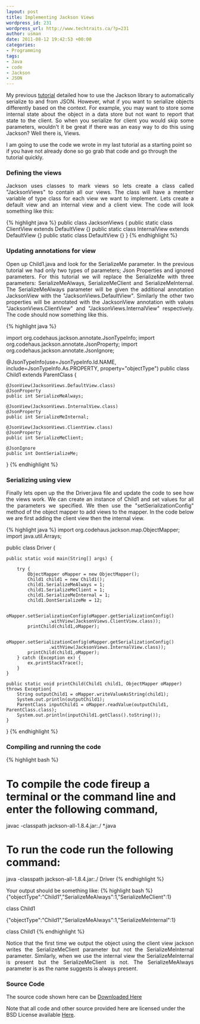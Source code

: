 ```yaml
--- 
layout: post
title: Implementing Jackson Views
wordpress_id: 231
wordpress_url: http://www.techtraits.ca/?p=231
author: usman
date: 2011-08-12 19:42:53 +00:00
categories: 
- Programming
tags:
- Java
- code
- Jackson
- JSON
---
```

<p style="text-align: justify;">My previous <a href="/Programming/2011/07/27/polymorphic-json-serialization-using-jackson">tutorial</a> detailed how to use the Jackson library to automatically serialize to and from JSON. However, what if you want to serialize objects differently based on the context. For example, you may want to store some internal state about the object in a data store but not want to report that state to the client. So when you serialize for client you would skip some parameters, wouldn't it be great if there was an easy way to do this using Jackson? Well there is, Views.</p>

I am going to use the code we wrote in my last tutorial as a starting point so if you have not already done so go grab that code and go through the tutorial quickly.

<!--more-->

<h3>Defining the views</h3>

<p style="text-align: justify;">Jackson uses classes to mark views so lets create a class called "JacksonViews" to contain all our views. The class will have a member variable of type class for each view we want to implement. Lets create a default view and an internal view and a client view. The code will look something like this:</p>


{% highlight java %}
public class JacksonViews {
	public static class ClientView extends DefaultView {}
	public static class InternalView extends DefaultView {}
	public static class DefaultView {}
}
{% endhighlight %}
&nbsp;

<h3>Updating annotations for view</h3>

<p style="text-align: justify;">Open up Child1.java and look for the SerializeMe parameter. In the previous tutorial we had only two types of parameters; Json Properties and ignored parameters. For this tutorial we will replace the SerializeMe with three parameters: SerializeMeAlways, SerializeMeClient and SerializeMeInternal. The SerializeMeAlways parameter will be given the additional annotation JacksonView with the "JacksonViews.DefaultView". Similarly the other two properties will be annotated with the JacksonView annotation with values "JacksonViews.ClientView" and "JacksonViews.InternalView" respectively. The code should now something like this.</p>


{% highlight java %}

import org.codehaus.jackson.annotate.JsonTypeInfo;
import org.codehaus.jackson.annotate.JsonProperty;
import org.codehaus.jackson.annotate.JsonIgnore;

@JsonTypeInfo(use=JsonTypeInfo.Id.NAME, include=JsonTypeInfo.As.PROPERTY, property="objectType")
public class Child1 extends ParentClass {

    @JsonView(JacksonViews.DefaultView.class)
	@JsonProperty
	public int SerializeMeAlways;

    @JsonView(JacksonViews.InternalView.class)
    @JsonProperty
    public int SerializeMeInternal;

    @JsonView(JacksonViews.ClientView.class)
    @JsonProperty
	public int SerializeMeClient;

	@JsonIgnore
	public int DontSerializeMe;
}
{% endhighlight %}
&nbsp;

<h3>Serializing using view</h3>

<p style="text-align: justify;">Finally lets open up the the Driver.java file and update the code to see how the views work. We can create an instance of Child1 and set values for all the parameters we specified. We then use the "setSerializationConfig" method of the object mapper to add views to the mapper. In the code below we are first adding the client view then the internal view.</p>


{% highlight java %}
import org.codehaus.jackson.map.ObjectMapper;
import java.util.Arrays;

public class Driver {

	public static void main(String[] args) {

		try {
			ObjectMapper oMapper = new ObjectMapper();
			Child1 child1 = new Child1();
			child1.SerializeMeAlways = 1;
			child1.SerializeMeClient = 1;
			child1.SerializeMeInternal = 1;
			child1.DontSerializeMe = 12;

			oMapper.setSerializationConfig(oMapper.getSerializationConfig()
					.withView(JacksonViews.ClientView.class));
			printChild(child1,oMapper); 

			oMapper.setSerializationConfig(oMapper.getSerializationConfig()
					.withView(JacksonViews.InternalView.class));
			printChild(child1,oMapper); 
		} catch (Exception ex) {
			ex.printStackTrace();
		}
	}

	public static void printChild(Child1 child1, ObjectMapper oMapper) throws Exception{
		String outputChild1 = oMapper.writeValueAsString(child1);
		System.out.println(outputChild1);
		ParentClass inputChild1 = oMapper.readValue(outputChild1, ParentClass.class);
		System.out.println(inputChild1.getClass().toString());
	}
}
{% endhighlight %}
&nbsp;


<h3>Compiling and running the code</h3>

{% highlight bash %}
# To compile the code fireup a terminal or the command line and enter the following command,
javac -classpath jackson-all-1.8.4.jar:./ *.java

# To run the code run the following command:

java -classpath jackson-all-1.8.4.jar:./ Driver
{% endhighlight %}
&nbsp;

Your output should be something like:
{% highlight bash %}
{"objectType":"Child1","SerializeMeAlways":1,"SerializeMeClient":1}

class Child1

{"objectType":"Child1","SerializeMeAlways":1,"SerializeMeInternal":1}

class Child1
{% endhighlight %}
&nbsp;


<p style="text-align: justify;">Notice that the first time we output the object using the client view jackson writes the SerializeMeClient parameter but not the SerializeMeInternal parameter. Similarly, when we use the internal view the SerializeMeInternal is present but the SerializeMeClient is not. The SerializeMeAlways parameter is as the name suggests is always present.</p>



<h3>Source Code</h3>

<p style="text-align: justify;">The source code shown here can be <a href="http://www.techtraits.ca/wp-content/uploads/2011/08/jackson_views.zip">Downloaded Here</a></p> Note that all code and other source provided here are licensed under the BSD License available <a href='http://www.techtraits.ca/wp-content/uploads/2011/11/Licensing.txt'>Here</a>. 

